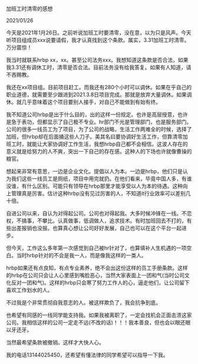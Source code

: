 加班工时清零的感想

2021/01/26

今天是2021年1月26日。之前听说加班工时要清零，没在意，以为只是风声。今天听项目组成员xxx说要请假，我才认真找到这个条款。属实，3.31加班工时清零。万分震惊！

我当时就联系hrbp xx，xx。甚至公司法务xxx。我想知道这条款是否合法，如果我3.31还有调休工时，清零是否合法。目前法务没有给我答复。如果有人知道，请不吝赐教。

我还在xx项目组。目前项目赶工。而我还有280个小时可以调休。如果在乎自己的职业道德，就需要至少跟进到2021.3.8日项目完成。那就是放弃大量调休。如果调休。就几乎意味着这个项目要别人接手，对自己不能做到有始有终。

我不知道公司hrbp是出于什么目的，出的这样一份规定。也许是高层授意，也许是急于表功，但都显示了自己极不专业。hr部门不光是管理部门，也是服务部门。公司的很多一线员工为了项目，为了公司的战略，生活工作两难全的时候，选择了加班，但hrbp却在后面捅这些人刀子。美其名曰要协调好生活工作，但靠清零加班工时，就能让大家协调好工作生活，我想hrbp自己都不会相信。这波人存在的意义就是给努力的人不爽，突出一下自己的存在感。这种人的下场也许就像曹操的粮官。

想起来非常有意思，一边是企业文化。提倡以人为本。一边是hrbp，他们只是认为我们这些一线员工是厕纸，项目中用完就扔。在他们看来，毕竟中国人多，有谁没谁，有什么区别。可能只有领导在hrbp那里才能享受以人为本的待遇。这种向上管理真是厉害。估计这种hrbp没有见过厉害的人，不知道it行业效率可以差别几十倍。

自进公司以来，自认为对得起公司。公司也对得起我。大多时候冲锋在一线。不恋权，不搞事，不攀比。认真做事，低调做人，追求技术。有时加班回去不打的，有些出差报销也没报。也算真心想让公司好好发展，自己也可以在这个平台一起进步。

但今天，工作这么多年第一次感觉到自己被hr针对了，也算填补人生机遇的一项空白。当时hrbp针对的不会是我一人，而是像我这样的一类人。

hrbp如果还有点良知，有点专业素养，绝不会出这份这样的员工手册条款。这样的hrbp在公司只会让人心里感到嘴脸恶心，当然大家表面上一团和气(当时公司文化反对一团和气)。这样的hrbp只会寒了努力工作人的心，逼走他们，让公司留下喜欢工作划水的人。

不过我是个非常贯彻自我意志的人。被这样欺负了，我会抗争到底。

也希望有同感的一线同学能支持我。如果我被离职了，一定会找机会正面击溃这家公司。我相信这样的公司一定走不远(不改的话)！！！我本善良，但也会以眼还眼以牙还牙。

当然最希望条款被撤销。这样才大快人心。

我的电话13144025450，还希望有懂法律的同学希望可以指导一下我。
